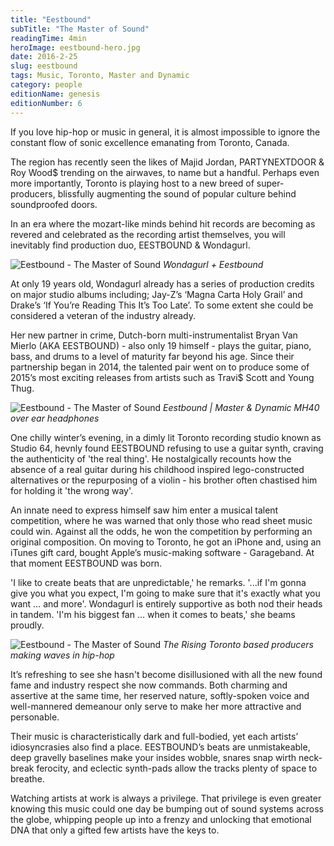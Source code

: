 ```yaml
---
title: "Eestbound"
subTitle: "The Master of Sound"
readingTime: 4min
heroImage: eestbound-hero.jpg
date: 2016-2-25
slug: eestbound
tags: Music, Toronto, Master and Dynamic
category: people
editionName: genesis
editionNumber: 6
---
```


If you love hip-hop or music in general, it is almost impossible to ignore the constant flow of sonic excellence emanating from Toronto, Canada.

The region has recently seen the likes of Majid Jordan, PARTYNEXTDOOR & Roy Wood$ trending on the airwaves, to name but a handful. Perhaps even more importantly, Toronto is playing host to a new breed of super-producers, blissfully augmenting the sound of popular culture behind soundproofed doors.

In an era where the mozart-like minds behind hit records are becoming as revered and celebrated as the recording artist themselves, you will inevitably find production duo, EESTBOUND & Wondagurl.

![Eestbound - The Master of Sound](a.jpg)
*Wondagurl + Eestbound*

At only 19 years old, Wondagurl already has a series of production credits on major studio albums including; Jay-Z’s ‘Magna Carta Holy Grail’ and Drake’s ‘If You’re Reading This It’s Too Late’. To some extent she could be considered a veteran of the industry already.

Her new partner in crime, Dutch-born multi-instrumentalist Bryan Van Mierlo (AKA EESTBOUND)  - also only 19 himself - plays the guitar, piano, bass, and drums to a level of maturity far beyond his age. Since their partnership began in 2014, the talented pair went on to produce some of 2015’s most exciting releases from artists such as Travi$ Scott and Young Thug.

![Eestbound - The Master of Sound](b.jpg)
*Eestbound | Master & Dynamic MH40 over ear headphones*

One chilly winter’s evening, in a dimly lit Toronto recording studio known as Studio 64, hevnly found EESTBOUND refusing to use a guitar synth, craving the authenticity of 'the real thing'. He nostalgically recounts how the absence of a real guitar during his childhood inspired lego-constructed alternatives or the repurposing of a violin - his brother often chastised him for holding it 'the wrong way'.

An innate need to express himself saw him enter a musical talent competition, where he was warned that only those who read sheet music could win. Against all the odds, he won the competition by performing an original composition. On moving to Toronto, he got an iPhone and, using an iTunes gift card, bought Apple’s music-making software - Garageband. At that moment EESTBOUND was born.

'I like to create beats that are unpredictable,' he remarks. '...if I'm gonna give you what you expect, I'm going to make sure that it's exactly what you want … and more'. Wondagurl is entirely supportive as both nod their heads in tandem. 'I'm his biggest fan … when it comes to beats,' she beams proudly.

![Eestbound - The Master of Sound](c.jpg)
*The Rising Toronto based producers making waves in hip-hop*

It’s refreshing to see she hasn't become disillusioned with all the new found fame and industry respect she now commands. Both charming and assertive at the same time, her reserved nature, softly-spoken voice and well-mannered demeanour only serve to make her more attractive and personable.

Their music is characteristically dark and full-bodied, yet each artists’ idiosyncrasies also find a place. EESTBOUND’s beats are unmistakeable, deep gravelly baselines make your insides wobble, snares snap wirth neck-break ferocity, and eclectic synth-pads allow the tracks plenty of space to breathe.

Watching artists at work is always a privilege. That privilege is even greater knowing this music could one day be bumping out of sound systems across the globe, whipping people up into a frenzy and unlocking that emotional DNA that only a gifted few artists have the keys to.
